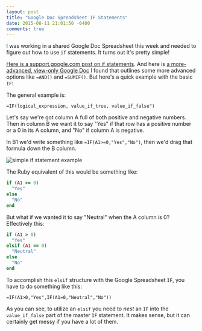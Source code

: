 ```yaml
---
layout: post
title: "Google Doc Spreadsheet IF Statements"
date: 2015-08-11 21:01:50 -0400
comments: true
---
```


I was working in a shared Google Doc Spreadsheet this week and needed to figure out how to use `if` statements. It turns out it's pretty simple! 

[Here is a support.google.com post on if statements](https://support.google.com/docs/answer/3093364?hl=en). And here is [a more-advanced, view-only Google Doc](https://docs.google.com/document/d/1xSEyv2o5tkyWPdOZcPZQH_Wf0qwYjQS2ecj_aqEFDss/edit) I found that outlines some more advanced options like `=AND()` and `=SUMIF()`. But here's a quick example with the basic `IF`:

<!-- more -->

The general example is: 
```
=IF(logical_expression, value_if_true, value_if_false")
```
Let's say we're got column A full of both positive and negative numbers. Then in column B we want it to say "Yes" if that row has a positive number or a 0 in its A column, and "No" if column A is negative.

In B1 we'd write something like `=IF(A1>=0,"Yes","No")`, then we'd drag that formula down the B column.

![simple if statement example](http://i.imgur.com/rhgAbtz.png) 

The Ruby equivalent of this would be something like: 

```ruby
if (A1 >= 0)
  "Yes"
else 
  "No"
end
```

But what if we wanted it to say "Neutral" when the A column is 0? Effectively this: 

```ruby
if (A1 > 0)
  "Yes"
elsif (A1 == 0)
  "Neutral"
else 
  "No"
end
```

To accomplish this `elsif` structure with the Google Spreadsheet `IF`, you have to do something like this: 

```
=IF(A1>0,"Yes",IF(A1=0,"Neutral","No"))
```

As you can see, to utilize an `elsif` you need to _nest_ an `IF` into the `value_if_false` part of the master `IF` statement. It makes sense, but it can certainly get messy if you have a lot of them.  
